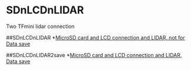 # SDnLCDnLIDAR
Two TFmini lidar connection

##SDnLCDnLIDAR
*[MicroSD card and LCD connection and LIDAR, not for Data save]()

##SDnLCDnLIDAR2save
*[MicroSD card and LCD connection and LIDAR, Data save]()

